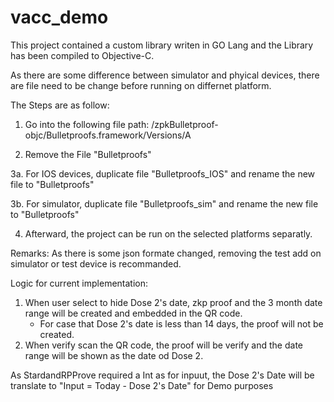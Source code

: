 # vacc_demo


This project contained a custom library writen in GO Lang and the Library has been compiled to Objective-C. 

As there are some difference between simulator and phyical devices, there are file need to be change before running on differnet platform.

The Steps are as follow:

1. Go into the following file path:
/zpkBulletproof-objc/Bulletproofs.framework/Versions/A

2. Remove the File "Bulletproofs"

3a. For IOS devices, duplicate file "Bulletproofs_IOS" and rename the new file to "Bulletproofs"

3b. For simulator, duplicate file "Bulletproofs_sim" and rename the new file to "Bulletproofs"

4. Afterward, the project can be run on the selected platforms separatly.

Remarks: As there is some json formate changed, removing the test add on simulator or test device is recommanded.



Logic for current implementation:
1. When user select to hide Dose 2's date, zkp proof and the 3 month date range will be created and embedded in the QR code.
	- For case that Dose 2's date is less than 14 days, the proof will not be created.
2. When verify scan the QR code, the proof will be verify and the date range will be shown as the date od Dose 2.

As StardandRPProve required a Int as for inpuut, the Dose 2's Date will be translate to "Input = Today - Dose 2's Date" for Demo purposes
